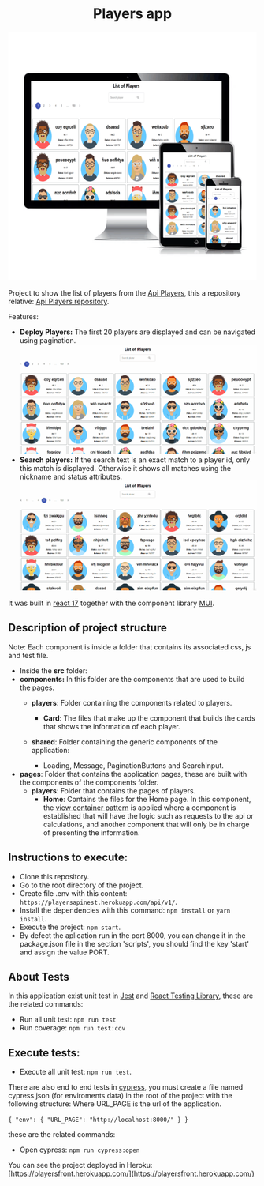 <h1 align="center"> 
    Players app 
</h1>
<p align="center">
  <a href="https://playersfront.herokuapp.com/" target="blank"><img src="./images_readme/principal.png" width="620" alt="List of players" /></a>
</p>

Project to show the list of players from the [Api Players](https://playersapinest.herokuapp.com/api/v1/players),
this a repository relative: [Api Players repository](https://github.com/franciscoquijada/players-backend-nestjs).

Features:

- **Deploy Players:** The first 20 players are displayed and can be navigated using pagination.
  <img src="./images_readme/pagination.gif" width="620" alt="busquedaplayers" />
- **Search players:** If the search text is an exact match to a player id, only this match is displayed. Otherwise it shows all matches using the nickname and status attributes.
  <img src="./images_readme/searchByIdName.gif" width="620" alt="searchbyidname" />

It was built in [react 17](https://es.reactjs.org/) together with the component library [MUI](https://mui.com/).

## Description of project structure
Note: Each component is inside a folder that contains its associated css, js and test file.
- Inside the **src** folder:
- **components:** In this folder are the components that are used to build the pages.
  - **players**: Folder containing the components related to players. 
     
    - **Card**: The files that make up the component that builds the cards that shows the information of each player.
  - **shared**: Folder containing the generic components of the application: 
    - Loading, Message, PaginationButtons and SearchInput. 
- **pages**: Folder that contains the application pages, these are built with the components of the components folder.
  - **players**: Folder that contains the pages of players.
    - **Home**: Contains the files for the Home page. In this component, the [view container pattern](https://medium.com/@dan_abramov/smart-and-dumb-components-7ca2f9a7c7d0) is applied where a component is established that will have the logic such as requests to the api or calculations, and another component that will only be in charge of presenting the information.


## Instructions to execute:

- Clone this repository.
- Go to the root directory of the project.
- Create file .env with this content: `https://playersapinest.herokuapp.com/api/v1/`.
- Install the dependencies with this command: `npm install` or `yarn install`.
- Execute the project: `npm start`.
- By defect the aplication run in the port 8000, you can change it in the package.json file in the section 'scripts', you should find the key 'start' and assign the value PORT. 

## About Tests
In this application exist unit test in [Jest](https://jestjs.io/) and [React Testing Library](https://testing-library.com/), these are the related commands:
- Run all unit test: `npm run test`
- Run coverage: `npm run test:cov`


## Execute tests:
- Execute all unit test: `npm run test`. 

There are also end to end tests in [cypress](https://www.cypress.io/),
you must create a file named cypress.json (for enviroments data) in the root of the project with the following structure:
Where URL_PAGE is the url of the application.

`{
    "env": {
        "URL_PAGE": "http://localhost:8000/"
    }
}`

these are the related commands:

- Open cypress: `npm run cypress:open`

You can see the project deployed in Heroku:
[https://playersfront.herokuapp.com/](https://playersfront.herokuapp.com/)

